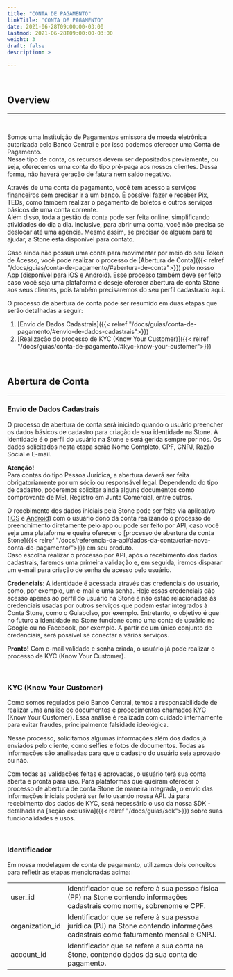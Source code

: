 ```yaml
---
title: "CONTA DE PAGAMENTO"
linkTitle: "CONTA DE PAGAMENTO"
date: 2021-06-28T09:00:00-03:00
lastmod: 2021-06-28T09:00:00-03:00
weight: 3
draft: false
description: >

---
```

<br>

## Overview
---
<br>

Somos uma Instituição de Pagamentos emissora de moeda eletrônica autorizada pelo Banco Central e por isso podemos oferecer uma Conta de Pagamento. 
<br>Nesse tipo de conta, os recursos devem ser depositados previamente, ou seja, oferecemos uma conta do tipo pré-paga aos nossos clientes. Dessa forma, não haverá geração de fatura nem saldo negativo.


Através de uma conta de pagamento, você tem acesso a serviços financeiros sem precisar ir a um banco. É possível fazer e receber Pix, TEDs, como também realizar o pagamento de boletos e outros serviços básicos de uma conta corrente. 
<br>Além disso, toda a gestão da conta pode ser feita online, simplificando atividades do dia a dia. Inclusive, para abrir uma conta, você não precisa se deslocar até uma agência. Mesmo assim, se precisar de alguém para te ajudar, a Stone está disponível para contato.


Caso ainda não possua uma conta para movimentar por meio do seu Token de Acesso, você pode realizar o processo de [Abertura de Conta]({{< relref "/docs/guias/conta-de-pagamento/#abertura-de-conta">}}) pelo nosso App (disponível para [iOS](https://apps.apple.com/br/app/stone/id1438680035) e [Android](https://play.google.com/store/apps/details?id=co.stone.banking.mobile.flagship&hl=pt_BR&gl=US)). Esse processo também deve ser feito caso você seja uma plataforma e deseje oferecer abertura de conta Stone aos seus clientes, pois também precisaremos do seu perfil cadastrado aqui. 


O processo de abertura de conta pode ser resumido em duas etapas que serão detalhadas a seguir:<br>
1. [Envio de Dados Cadastrais]({{< relref "/docs/guias/conta-de-pagamento/#envio-de-dados-cadastrais">}})
2. [Realização do processo de KYC (Know Your Customer)]({{< relref "/docs/guias/conta-de-pagamento/#kyc-know-your-customer">}})

<br>

## Abertura de Conta
---


### **Envio de Dados Cadastrais**

O processo de abertura de conta será iniciado quando o usuário preencher os dados básicos de cadastro para criação de sua identidade na Stone. A identidade é o perfil do usuário na Stone e será gerida sempre por nós. Os dados solicitados nesta etapa serão Nome Completo, CPF, CNPJ, Razão Social e E-mail. 


**Atenção!**
<br>Para contas do tipo Pessoa Jurídica, a abertura deverá ser feita obrigatoriamente por um sócio ou responsável legal. Dependendo do tipo de cadastro, poderemos solicitar ainda alguns documentos como comprovante de MEI, Registro em Junta Comercial, entre outros. 


O recebimento dos dados iniciais pela Stone pode ser feito via aplicativo ([iOS](https://apps.apple.com/br/app/stone/id1438680035) e [Android](https://play.google.com/store/apps/details?id=co.stone.banking.mobile.flagship&hl=pt_BR&gl=US)) com o usuário dono da conta realizando o processo de preenchimento diretamente pelo app ou pode ser feito por API, caso você seja uma plataforma e queira oferecer o [processo de abertura de conta Stone]({{< relref "/docs/referencia-da-api/dados-da-conta/criar-nova-conta-de-pagamento/">}}) em seu produto. 
<br>Caso escolha realizar o processo por API, após o recebimento dos dados cadastrais, faremos uma primeira validação e, em seguida, iremos disparar um e-mail para criação de senha de acesso pelo usuário. 


**Credenciais**: A identidade é acessada através das credenciais do usuário, como, por exemplo, um e-mail e uma senha. Hoje essas credenciais dão acesso apenas ao perfil do usuário na Stone e não estão relacionadas às credenciais usadas por outros serviços que podem estar integrados à Conta Stone, como o Guiabolso, por exemplo. Entretanto, o objetivo é que no futuro a identidade na Stone funcione como uma conta de usuário no Google ou no Facebook, por exemplo. A partir de um único conjunto de credenciais, será possível se conectar a vários serviços.


**Pronto!** Com e-mail validado e senha criada, o usuário já pode realizar o processo de KYC (Know Your Customer).

<br>


### **KYC (Know Your Customer)**

Como somos regulados pelo Banco Central, temos a responsabilidade de realizar uma análise de documentos e procedimentos chamados KYC (Know Your Customer). Essa análise é realizada com cuidado internamente para evitar fraudes, principalmente falsidade ideológica. 


Nesse processo, solicitamos algumas informações além dos dados já enviados pelo cliente, como selfies e fotos de documentos. Todas as informações são analisadas para que o cadastro do usuário seja aprovado ou não. 


Com todas as validações feitas e aprovadas, o usuário terá sua conta aberta e pronta para uso.
Para plataformas que queiram oferecer o processo de abertura de conta Stone de maneira integrada, o envio das informações iniciais poderá ser feito usando nossa API. Já para recebimento dos dados de KYC, será necessário o uso da nossa SDK - detalhada na [seção exclusiva]({{< relref "/docs/guias/sdk">}}) sobre suas funcionalidades e usos.  

<br>


### **Identificador**

Em nossa modelagem de conta de pagamento, utilizamos dois conceitos para refletir as etapas mencionadas acima: 

|  |   |
| ------- | -------------------------- |
| user_id | Identificador que se refere à sua pessoa física (PF) na Stone contendo informações cadastrais como nome, sobrenome e CPF. |
| organization_id | Identificador que se refere à sua pessoa jurídica (PJ) na Stone contendo informações cadastrais como faturamento mensal e CNPJ.
| account_id | Identificador que se refere a sua conta na Stone, contendo dados da sua conta de pagamento. |



